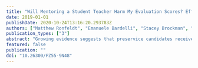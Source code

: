 ```yaml
---
title: "Will Mentoring a Student Teacher Harm My Evaluation Scores? Effects of Serving as a Cooperating Teacher on Evaluation Metrics"
date: 2019-01-01
publishDate: 2020-10-24T13:16:20.293783Z
authors: ["Matthew Ronfeldt", "Emanuele Bardelli", "Stacey Brockman", "Hannah Mullman"]
publication_types: ["3"]
abstract: "Growing evidence suggests that preservice candidates receive better coaching and are more instructionally effective when they are mentored by more instructionally effective cooperating teachers (CTs). Yet, teacher education program leaders indicate it can be difficult to recruit instructionally effective teachers to serve as CTs, in part because teachers worry that serving may negatively impact district evaluation scores. Using a unique dataset on over 4,500 CTs, we compare evaluation scores during years these teachers served as CTs to years they did not. In years they served as CTs, teachers had significantly better observation ratings and somewhat better achievement gains, though not always at significant levels. These results suggest that concerns over lowered evaluations should not prevent teachers from serving as CTs."
featured: false
publication: ""
doi: "10.26300/PZ55-9N48"
---
```


